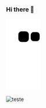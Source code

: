 ### Hi there 👋

![Snake animation](https://github.com/bacmarcio/bacmarcio/blob/output/github-contribution-grid-snake.svg)

![teste](https://lh6.googleusercontent.com/Ck3jHkV4gn2-PwVVVCt0b4gsnfaWmk6oQtaCV7luIyj4pHSZ5artbJN8OTgqSFsWAlj2y84yfzMn7qW-Ti7GHVqSIdYfPSlQCD0SKdtz99rEr2KkqRb4_8mZKBcQsnk85Q=w1280)
<!--
**bacmarcio/bacmarcio** is a ✨ _special_ ✨ repository because its `README.md` (this file) appears on your GitHub profile.

Here are some ideas to get you started:

- 🔭 I’m currently working on ...
- 🌱 I’m currently learning ...
- 👯 I’m looking to collaborate on ...
- 🤔 I’m looking for help with ...
- 💬 Ask me about ...
- 📫 How to reach me: ...
- 😄 Pronouns: ...
- ⚡ Fun fact: ...
-->
